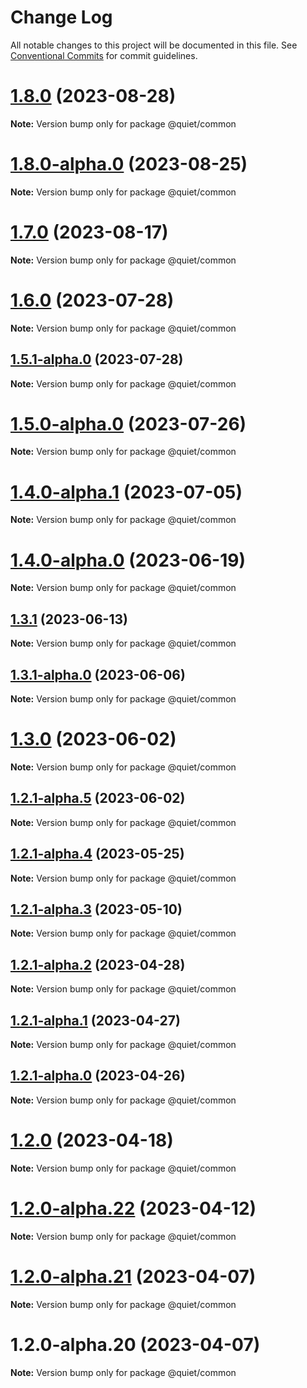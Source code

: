 # Change Log

All notable changes to this project will be documented in this file.
See [Conventional Commits](https://conventionalcommits.org) for commit guidelines.

# [1.8.0](/compare/@quiet/common@1.8.0-alpha.0...@quiet/common@1.8.0) (2023-08-28)

**Note:** Version bump only for package @quiet/common





# [1.8.0-alpha.0](https://github.com/TryQuiet/quiet/compare/@quiet/common@1.7.0...@quiet/common@1.8.0-alpha.0) (2023-08-25)

**Note:** Version bump only for package @quiet/common





# [1.7.0](https://github.com/TryQuiet/quiet/compare/@quiet/common@1.6.0...@quiet/common@1.7.0) (2023-08-17)

**Note:** Version bump only for package @quiet/common





# [1.6.0](https://github.com/ZbayApp/monorepo/compare/@quiet/common@1.5.1-alpha.0...@quiet/common@1.6.0) (2023-07-28)

**Note:** Version bump only for package @quiet/common





## [1.5.1-alpha.0](https://github.com/ZbayApp/monorepo/compare/@quiet/common@1.5.0-alpha.0...@quiet/common@1.5.1-alpha.0) (2023-07-28)

**Note:** Version bump only for package @quiet/common





# [1.5.0-alpha.0](https://github.com/ZbayApp/monorepo/compare/@quiet/common@1.4.0-alpha.1...@quiet/common@1.5.0-alpha.0) (2023-07-26)

**Note:** Version bump only for package @quiet/common





# [1.4.0-alpha.1](https://github.com/TryQuiet/quiet/compare/@quiet/common@1.4.0-alpha.0...@quiet/common@1.4.0-alpha.1) (2023-07-05)

**Note:** Version bump only for package @quiet/common





# [1.4.0-alpha.0](https://github.com/ZbayApp/monorepo/compare/@quiet/common@1.3.1...@quiet/common@1.4.0-alpha.0) (2023-06-19)

**Note:** Version bump only for package @quiet/common





## [1.3.1](https://github.com/TryQuiet/quiet/compare/@quiet/common@1.3.1-alpha.0...@quiet/common@1.3.1) (2023-06-13)

**Note:** Version bump only for package @quiet/common





## [1.3.1-alpha.0](https://github.com/TryQuiet/quiet/compare/@quiet/common@1.3.0...@quiet/common@1.3.1-alpha.0) (2023-06-06)

**Note:** Version bump only for package @quiet/common





# [1.3.0](https://github.com/TryQuiet/quiet/compare/@quiet/common@1.2.1-alpha.5...@quiet/common@1.3.0) (2023-06-02)

**Note:** Version bump only for package @quiet/common





## [1.2.1-alpha.5](https://github.com/TryQuiet/quiet/compare/@quiet/common@1.2.1-alpha.4...@quiet/common@1.2.1-alpha.5) (2023-06-02)

**Note:** Version bump only for package @quiet/common





## [1.2.1-alpha.4](https://github.com/TryQuiet/quiet/compare/@quiet/common@1.2.1-alpha.3...@quiet/common@1.2.1-alpha.4) (2023-05-25)

**Note:** Version bump only for package @quiet/common





## [1.2.1-alpha.3](https://github.com/TryQuiet/quiet/compare/@quiet/common@1.2.1-alpha.2...@quiet/common@1.2.1-alpha.3) (2023-05-10)

**Note:** Version bump only for package @quiet/common





## [1.2.1-alpha.2](https://github.com/TryQuiet/quiet/compare/@quiet/common@1.2.1-alpha.1...@quiet/common@1.2.1-alpha.2) (2023-04-28)

**Note:** Version bump only for package @quiet/common





## [1.2.1-alpha.1](https://github.com/TryQuiet/quiet/compare/@quiet/common@1.2.1-alpha.0...@quiet/common@1.2.1-alpha.1) (2023-04-27)

**Note:** Version bump only for package @quiet/common





## [1.2.1-alpha.0](https://github.com/TryQuiet/quiet/compare/@quiet/common@1.2.0...@quiet/common@1.2.1-alpha.0) (2023-04-26)

**Note:** Version bump only for package @quiet/common





# [1.2.0](https://github.com/TryQuiet/quiet/compare/@quiet/common@1.2.0-alpha.22...@quiet/common@1.2.0) (2023-04-18)

**Note:** Version bump only for package @quiet/common





# [1.2.0-alpha.22](https://github.com/TryQuiet/quiet/compare/@quiet/common@1.2.0-alpha.21...@quiet/common@1.2.0-alpha.22) (2023-04-12)

**Note:** Version bump only for package @quiet/common





# [1.2.0-alpha.21](https://github.com/ZbayApp/monorepo/compare/@quiet/common@1.2.0-alpha.20...@quiet/common@1.2.0-alpha.21) (2023-04-07)

**Note:** Version bump only for package @quiet/common





# 1.2.0-alpha.20 (2023-04-07)

**Note:** Version bump only for package @quiet/common

